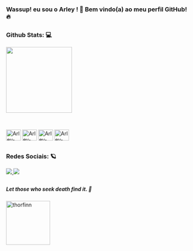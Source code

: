 ### Wassup! eu sou o Arley ! 👑 Bem vindo(a) ao meu perfil GitHub! 🔥

##

### Github Stats: 💻
<div className="gitStatus">
 <img height="180em" src="https://github-readme-stats.vercel.app/api?username=arleytip&show_icons=true&theme=codeSTACKr">
</div>

##

<div className= "Linguagens" style="display: inline-block" style="align: center"><br>
  <img allign= "center" alt= "Arley-Java" height= '30em' width='40' src="https://cdn.jsdelivr.net/gh/devicons/devicon@latest/icons/java/java-plain.svg"/>
  <img allign= "center" alt= "Arley-JavaScript" height= '30em' width='40' src="https://cdn.jsdelivr.net/gh/devicons/devicon@latest/icons/javascript/javascript-plain.svg"/>
  <img allign= "center" alt= "Arley-HTML" height= '30em' width='40' src="https://cdn.jsdelivr.net/gh/devicons/devicon@latest/icons/html5/html5-plain.svg">
  <img allign= "center" alt= "Arley-CSS" height= '30em' width='40' src="https://cdn.jsdelivr.net/gh/devicons/devicon@latest/icons/css3/css3-plain.svg">
</div>

##

### Redes Sociais: 🪐

<div className ="SocialMedia">
  <a href= "https://instagram.com.br/arley_tyb" target="_blank"><img src= "https://img.shields.io/badge/Instagram-E4405F?style=for-the-      badge&logo=instagram&logoColor=white" target="_blank"> </a>
      <a href= "https://www.linkedin.com/in/arley13/" target="_blank"><img src= "https://img.shields.io/badge/LinkedIn-0077B5?style=for-the-badge&logo=linkedin&logoColor=white" target="_blank"> </a>
</div>

##
##### *Let those who seek death find it.* 🧭
<div>
  <img  width="120em" align="center" alt="thorfinn" src="https://media1.tenor.com/m/CNEtCxjg02YAAAAd/vinland-saga-thorfinn.gif">
</div>
<!-- <div class="tenor-gif-embed" data-postid="635338548121228134" data-share-method="host" data-aspect-ratio="1.76596" data-width="100%"><a href="https://tenor.com/view/vinland-saga-thorfinn-sky-anime-vinland-saga-season-2-gif-635338548121228134">Vinland Saga Thorfinn GIF</a>from <a href="https://tenor.com/search/vinland+saga-gifs">Vinland Saga GIFs</a></div> <script type="text/javascript" async src="https://tenor.com/embed.js"></script>
 -->
